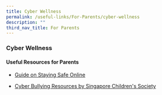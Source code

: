 ```yaml
---
title: Cyber Wellness
permalink: /useful-links/For-Parents/cyber-wellness
description: ""
third_nav_title: For Parents
---
```

### Cyber Wellness

#### Useful Resources for Parents

*   [Guide on Staying Safe Online](/files/Staying%20Safe%20Online_PDF%20format.pdf)

    
*   [Cyber Bullying Resources by Singapore Children's Society  
    ](https://bullyfree.sg/children-youth/)